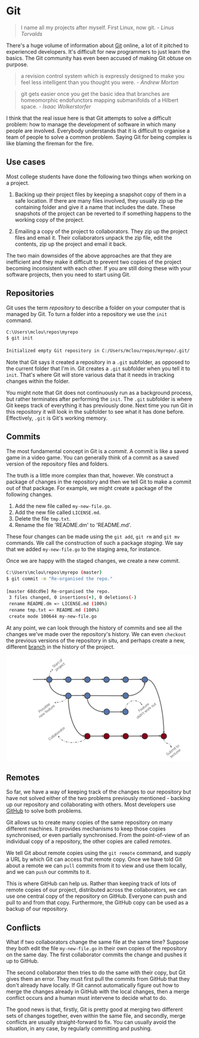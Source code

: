 # Git

> I name all my projects after myself. First Linux, now git. - *Linus Torvalds*

There's a huge volume of information about [Git](https://git-scm.com/) online, a lot of it pitched to experienced developers.
It's difficult for new programmers to just learn the basics.
The Git community has even been accused of making Git obtuse on purpose.

> a revision control system which is expressly designed to make you feel less intelligent than you thought you were. - *Andrew Morton*

> git gets easier once you get the basic idea that branches are homeomorphic endofunctors mapping submanifolds of a Hilbert space. - *Isaac Wolkerstorfer‏*

I think that the real issue here is that Git attempts to solve a difficult problem: how to manage the development of software in which many people are involved.
Everybody understands that it is difficult to organise a team of people to solve a common problem.
Saying Git for being complex is like blaming the fireman for the fire.


## Use cases

Most college students have done the following two things when working on a project.

1. Backing up their project files by keeping a snapshot copy of them in a safe location. If there are many files involved, they usually zip up the containing folder and give it a name that includes the date. These snapshots of the project can be reverted to if something happens to the working copy of the project.

2. Emailing a copy of the project to collaborators. They zip up the project files and email it. Their collaborators unpack the zip file, edit the contents, zip up the project and email it back.

The two main downsides of the above approaches are that they are inefficient and they make it difficult to prevent two copies of the project becoming inconsistent with each other.
If you are still doing these with your software projects, then you need to start using Git.


## Repositories

Git uses the term *repository* to describe a folder on your computer that is managed by Git.
To turn a folder into a repository we use the `init` command.

```bash
C:\Users\mclou\repos\myrepo
$ git init

Initialized empty Git repository in C:/Users/mclou/repos/myrepo/.git/
```

Note that Git says it created a repository in a `.git` subfolder, as opposed to the current folder that I'm in.
Git creates a `.git` subfolder when you tell it to `init`.
That's where Git will store various data that it needs in tracking changes within the folder.

You might note that Git does not continuously run as a background process, but rather terminates after performing the `init`.
The `.git` subfolder is where Git keeps track of everything it has previously done.
Next time you run Git in this repository it will look in the subfolder to see what it has done before.
Effectively, `.git` is Git's working memory.


## Commits

The most fundamental concept in Git is a *commit*.
A commit is like a saved game in a video game.
You can generally think of a commit as a saved version of the repository files and folders.

The truth is a little more complex than that, however.
We construct a package of changes in the repository and then we tell Git to make a commit out of that package.
For example, we might create a package of the following changes.

1. Add the new file called `my-new-file.go`.
2. Add the new file called `LICENSE.md`.
3. Delete the file `tmp.txt`.
4. Rename the file 'README.dm' to 'README.md'.

These four changes can be made using the `git add`, `git rm` and `git mv` commands.
We call the construction of such a package *staging*.
We say that we added `my-new-file.go` to the staging area, for instance.

Once we are happy with the staged changes, we create a new commit.

```bash
C:\Users\mclou\repos\myrepo (master)
$ git commit -m "Re-organised the repo."

[master 68dcd9e] Re-organised the repo.
 3 files changed, 0 insertions(+), 0 deletions(-)
 rename README.dm => LICENSE.md (100%)
 rename tmp.txt => README.md (100%)
 create mode 100644 my-new-file.go
```

At any point, we can look through the history of commits and see all the changes we've made over the repository's history.
We can even `checkout` the previous versions of the repository in situ, and perhaps create a new, different [branch](https://www.atlassian.com/git/tutorials/using-branches) in the history of the project.

![The history timeline of a repository](../images/repo-history.png)

## Remotes

So far, we have a way of keeping track of the changes to our repository but have not solved either of the two problems previously mentioned - backing up our repository and collaborating with others.
Most developers use [GitHub](http://www.github.com) to solve both problems.

Git allows us to create many copies of the same repository on many different machines.
It provides mechanisms to keep those copies synchronised, or even partially synchronised.
From the point-of-view of an individual copy of a repository, the other copies are called *remotes*.

We tell Git about remote copies using the `git remote` command, and supply a URL by which Git can access that remote copy.
Once we have told Git about a remote we can `pull` commits from it to view and use them locally, and we can `push` our commits to it.

This is where GitHub can help us.
Rather than keeping track of lots of remote copies of our project, distributed across the collaborators, we can use one central copy of the repository on GitHub.
Everyone can push and pull to and from that copy.
Furthermore, the GitHub copy can be used as a backup of our repository.


## Conflicts

What if two collaborators change the same file at the same time?
Suppose they both edit the file `my-new-file.go` in their own copies of the repository on the same day.
The first collaborator commits the change and pushes it up to GitHub.

The second collaborator then tries to do the same with their copy, but Git gives them an error.
They must first pull the commits from GitHub that they don't already have locally.
If Git cannot automatically figure out how to merge the changes already in GitHub with the local changes, then a merge conflict occurs and a human must intervene to decide what to do.

The good news is that, firstly, Git is pretty good at merging two different sets of changes together, even within the same file, and secondly, merge conflicts are usually straight-forward to fix.
You can usually avoid the situation, in any case, by regularly committing and pushing.
